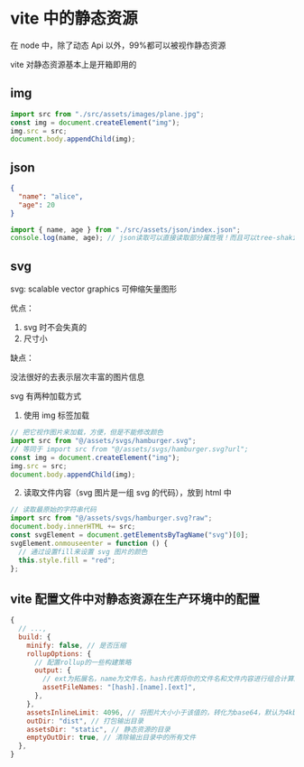 # vite 中的静态资源

在 node 中，除了动态 Api 以外，99%都可以被视作静态资源

vite 对静态资源基本上是开箱即用的

## img

```js
import src from "./src/assets/images/plane.jpg";
const img = document.createElement("img");
img.src = src;
document.body.appendChild(img);
```

## json

```json
{
  "name": "alice",
  "age": 20
}
```

```js
import { name, age } from "./src/assets/json/index.json";
console.log(name, age); // json读取可以直接读取部分属性哦！而且可以tree-shaking
```

## svg

svg: scalable vector graphics 可伸缩矢量图形

优点：

1. svg 时不会失真的
2. 尺寸小

缺点：

没法很好的去表示层次丰富的图片信息

svg 有两种加载方式

1. 使用 img 标签加载

```js
// 把它视作图片来加载，方便，但是不能修改颜色
import src from "@/assets/svgs/hamburger.svg";
// 等同于 import src from "@/assets/svgs/hamburger.svg?url";
const img = document.createElement("img");
img.src = src;
document.body.appendChild(img);
```

2. 读取文件内容（svg 图片是一组 svg 的代码），放到 html 中

```js
// 读取最原始的字符串代码
import src from "@/assets/svgs/hamburger.svg?raw";
document.body.innerHTML += src;
const svgElement = document.getElementsByTagName("svg")[0];
svgElement.onmouseenter = function () {
  // 通过设置fill来设置 svg 图片的颜色
  this.style.fill = "red";
};
```

## vite 配置文件中对静态资源在生产环境中的配置

```js
{
  // ...,
  build: {
    minify: false, // 是否压缩
    rollupOptions: {
      // 配置rollup的一些构建策略
      output: {
        // ext为拓展名，name为文件名，hash代表将你的文件名和文件内容进行组合计算的结果
        assetFileNames: "[hash].[name].[ext]",
      },
    },
    assetsInlineLimit: 4096, // 将图片大小小于该值的，转化为base64，默认为4kb
    outDir: "dist", // 打包输出目录
    assetsDir: "static", // 静态资源的目录
    emptyOutDir: true, // 清除输出目录中的所有文件
  },
}
```
